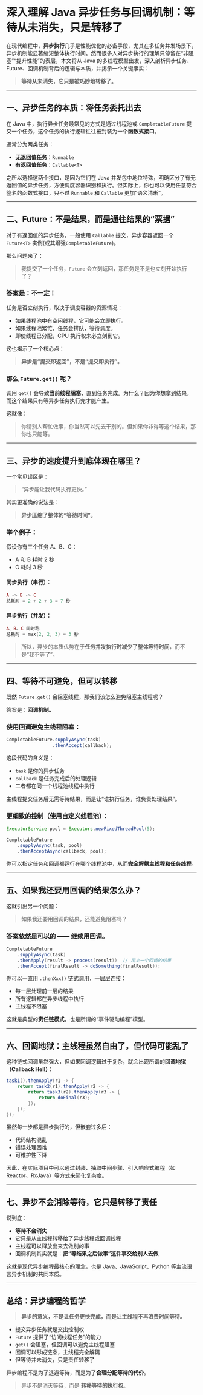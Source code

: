 # 深入理解 Java 异步任务与回调机制：等待从未消失，只是转移了

在现代编程中，**异步执行**几乎是性能优化的必备手段，尤其在多任务并发场景下，异步机制能显著缩短整体执行时间。然而很多人对异步执行的理解只停留在“非阻塞”“提升性能”的表层，本文将从 Java 的多线程模型出发，深入剖析异步任务、Future、回调机制背后的逻辑与本质，并揭示一个关键事实：

> **等待从未消失，它只是被巧妙地转移了。**

------

## 一、异步任务的本质：将任务委托出去

在 Java 中，执行异步任务最常见的方式是通过线程池或 `CompletableFuture` 提交一个任务，这个任务的执行逻辑往往被封装为一个**函数式接口**。

通常分为两类任务：

- **无返回值任务**：`Runnable`
- **有返回值任务**：`Callable<T>`

之所以选择这两个接口，是因为它们在 Java 并发包中地位特殊，明确区分了有无返回值的异步任务，方便调度容器识别和执行。但实际上，你也可以使用任意符合签名的函数式接口，只不过 `Runnable` 和 `Callable` 更加“语义清晰”。

------

## 二、Future：不是结果，而是通往结果的“票据”

对于有返回值的异步任务，一般使用 `Callable` 提交，异步容器返回一个 `Future<T>` 实例(或其增强`CompletableFuture`)。

那么问题来了：

> 我提交了一个任务，`Future` 会立刻返回，那任务是不是也立刻开始执行了？

### 答案是：**不一定！**

任务是否立刻执行，取决于调度容器的资源情况：

- 如果线程池中有空闲线程，它可能会立即执行。
- 如果线程池繁忙，任务会排队，等待调度。
- 即使线程已分配，CPU 执行权未必立刻到它。

这也揭示了一个核心点：

> **异步是“提交即返回”，不是“提交即执行”。**

### 那么 `Future.get()` 呢？

调用 `get()` 会导致**当前线程阻塞**，直到任务完成。为什么？因为你想拿到结果，而这个结果只有等异步任务执行完才能产生。

这就像：

> 你请别人帮忙做事，你当然可以先去干别的。但如果你非得等这个结果，那你也只能等。

------

## 三、异步的速度提升到底体现在哪里？

一个常见误区是：

> “异步能让我代码执行更快。”

其实更准确的说法是：

> **异步压缩了整体的“等待时间”。**

### 举个例子：

假设你有三个任务 A、B、C：

- A 和 B 耗时 2 秒
- C 耗时 3 秒

#### 同步执行（串行）：

```lua
A -> B -> C
总耗时 = 2 + 2 + 3 = 7 秒
```

#### 异步执行（并发）：

```lua
A、B、C 同时跑
总耗时 = max(2, 2, 3) = 3 秒
```

> 所以，异步的本质优势在于**任务并发执行时减少了整体等待时间**，而不是“我不等了”。

------

## 四、等待不可避免，但可以转移

既然 `Future.get()` 会阻塞线程，那我们该怎么避免阻塞主线程呢？

答案是：**回调机制。**

### 使用回调避免主线程阻塞：

```java
CompletableFuture.supplyAsync(task)
                 .thenAccept(callback);
```

这段代码的含义是：

- `task` 是你的异步任务
- `callback` 是任务完成后的处理逻辑
- 二者都在同一个线程池线程中执行

主线程提交任务后无需等待结果，而是让“谁执行任务，谁负责处理结果”。

### 更细致的控制（使用自定义线程池）：

```java
ExecutorService pool = Executors.newFixedThreadPool(5);

CompletableFuture
    .supplyAsync(task, pool)
    .thenAcceptAsync(callback, pool);
```

你可以指定任务和回调都运行在哪个线程池中，从而**完全解耦主线程和任务线程**。

------

## 五、如果我还要用回调的结果怎么办？

这就引出另一个问题：

> 如果我还要用回调的结果，还能避免阻塞吗？

### 答案依然是可以的 —— 继续用回调。

```java
CompletableFuture
    .supplyAsync(task)
    .thenApply(result -> process(result))  // 用上一个回调的结果
    .thenAccept(finalResult -> doSomething(finalResult));
```

你可以一直用 `.thenXxx()` 链式调用，一层层连接：

- 每一层处理前一层的结果
- 所有逻辑都在异步线程中执行
- 主线程不阻塞

这就是典型的**责任链模式**，也是所谓的“事件驱动编程”模型。

------

## 六、回调地狱：主线程虽然自由了，但代码可能乱了

这种链式回调虽然强大，但如果回调逻辑过于复杂，就会出现所谓的**回调地狱（Callback Hell）**：

```java
task1().thenApply(r1 -> {
    return task2(r1).thenApply(r2 -> {
        return task3(r2).thenApply(r3 -> {
            return doFinal(r3);
        });
    });
});
```

虽然每一步都是异步执行的，但嵌套过多后：

- 代码结构混乱
- 错误处理困难
- 可维护性下降

因此，在实际项目中可以通过封装、抽取中间步骤、引入响应式编程（如 Reactor、RxJava）等方式来简化复杂度。

------

## 七、异步不会消除等待，它只是转移了责任

说到底：

- **等待不会消失**
- 它只是从主线程转移给了异步线程或回调线程
- 主线程可以释放出来去做别的事
- 回调机制其实就是：**把“等结果之后做事”这件事交给别人去做**

这就是现代异步编程最核心的理念，也是 Java、JavaScript、Python 等主流语言异步机制的共同本质。

------

## 总结：异步编程的哲学

> **异步的意义，不是让任务更快完成，而是让主线程不再浪费时间等待。**

- 提交异步任务就是交出控制权
- `Future` 提供了“访问线程任务”的能力
- `get()` 会阻塞，但回调可以避免主线程阻塞
- 回调可以形成链条，主线程完全解耦
- 但等待并未消失，只是责任转移了

异步编程不是为了逃避等待，而是为了**合理分配等待的代价**。

> 异步不是消灭等待，而是 **转移等待的执行权**。